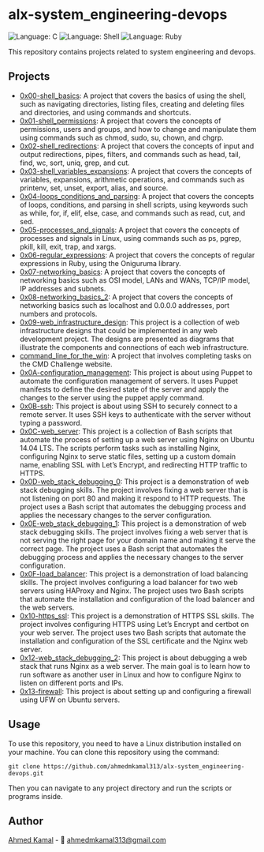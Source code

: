 # alx-system_engineering-devops
![Language: C](https://img.shields.io/badge/Language-C-blue.svg)
![Language: Shell](https://img.shields.io/badge/Language-Shell-green.svg)
![Language: Ruby](https://img.shields.io/badge/Language-Ruby-red.svg)

This repository contains projects related to system engineering and devops.
## Projects
- [0x00-shell_basics](https://github.com/ahmedmkamal313/alx-system_engineering-devops/tree/master/0x00-shell_basics): A project that covers the basics of using the shell, such as navigating directories, listing files, creating and deleting files and directories, and using commands and shortcuts.
- [0x01-shell_permissions](https://github.com/ahmedmkamal313/alx-system_engineering-devops/tree/master/0x01-shell_permissions): A project that covers the concepts of permissions, users and groups, and how to change and manipulate them using commands such as chmod, sudo, su, chown, and chgrp.
- [0x02-shell_redirections](https://github.com/ahmedmkamal313/alx-system_engineering-devops/tree/master/0x02-shell_redirections): A project that covers the concepts of input and output redirections, pipes, filters, and commands such as head, tail, find, wc, sort, uniq, grep, and cut.
- [0x03-shell_variables_expansions](https://github.com/ahmedmkamal313/alx-system_engineering-devops/tree/master/0x03-shell_variables_expansions): A project that covers the concepts of variables, expansions, arithmetic operations, and commands such as printenv, set, unset, export, alias, and source.
- [0x04-loops_conditions_and_parsing](https://github.com/ahmedmkamal313/alx-system_engineering-devops/tree/master/0x04-loops_conditions_and_parsing): A project that covers the concepts of loops, conditions, and parsing in shell scripts, using keywords such as while, for, if, elif, else, case, and commands such as read, cut, and sed.
- [0x05-processes_and_signals](https://github.com/ahmedmkamal313/alx-system_engineering-devops/tree/master/0x05-processes_and_signals): A project that covers the concepts of processes and signals in Linux, using commands such as ps, pgrep, pkill, kill, exit, trap, and xargs.
- [0x06-regular_expressions](https://github.com/ahmedmkamal313/alx-system_engineering-devops/tree/master/0x06-regular_expressions): A project that covers the concepts of regular expressions in Ruby, using the Oniguruma library.
- [0x07-networking_basics](https://github.com/ahmedmkamal313/alx-system_engineering-devops/tree/master/0x07-networking_basics): A project that covers the concepts of networking basics such as OSI model, LANs and WANs, TCP/IP model, IP addresses and subnets.
- [0x08-networking_basics_2](https://github.com/ahmedmkamal313/alx-system_engineering-devops/tree/master/0x08-networking_basics_2): A project that covers the concepts of networking basics such as localhost and 0.0.0.0 addresses, port numbers and protocols.
- [0x09-web_infrastructure_design](https://github.com/ahmedmkamal313/alx-system_engineering-devops/tree/master/0x09-web_infrastructure_design): This project is a collection of web infrastructure designs that could be implemented in any web development project. The designs are presented as diagrams that illustrate the components and connections of each web infrastructure.
- [command_line_for_the_win](https://github.com/ahmedmkamal313/alx-system_engineering-devops/tree/master/command_line_for_the_win): A project that involves completing tasks on the CMD Challenge website.
- [0x0A-configuration_management](https://github.com/ahmedmkamal313/alx-system_engineering-devops/tree/master/0x0A-configuration_management): This project is about using Puppet to automate the configuration management of servers. It uses Puppet manifests to define the desired state of the server and apply the changes to the server using the puppet apply command.
- [0x0B-ssh](https://github.com/ahmedmkamal313/alx-system_engineering-devops/tree/master/0x0B-ssh): This project is about using SSH to securely connect to a remote server. It uses SSH keys to authenticate with the server without typing a password.
- [0x0C-web_server](https://github.com/ahmedmkamal313/alx-system_engineering-devops/tree/master/0x0C-web_server): This project is a collection of Bash scripts that automate the process of setting up a web server using Nginx on Ubuntu 14.04 LTS. The scripts perform tasks such as installing Nginx, configuring Nginx to serve static files, setting up a custom domain name, enabling SSL with Let’s Encrypt, and redirecting HTTP traffic to HTTPS.
- [0x0D-web_stack_debugging_0](https://github.com/ahmedmkamal313/alx-system_engineering-devops/tree/master/0x0D-web_stack_debugging_0): This project is a demonstration of web stack debugging skills. The project involves fixing a web server that is not listening on port 80 and making it respond to HTTP requests. The project uses a Bash script that automates the debugging process and applies the necessary changes to the server configuration.
- [0x0E-web_stack_debugging_1](https://github.com/ahmedmkamal313/alx-system_engineering-devops/tree/master/0x0E-web_stack_debugging_1): This project is a demonstration of web stack debugging skills. The project involves fixing a web server that is not serving the right page for your domain name and making it serve the correct page. The project uses a Bash script that automates the debugging process and applies the necessary changes to the server configuration.
- [0x0F-load_balancer](https://github.com/ahmedmkamal313/alx-system_engineering-devops/tree/master/0x0F-load_balancer): This project is a demonstration of load balancing skills. The project involves configuring a load balancer for two web servers using HAProxy and Nginx. The project uses two Bash scripts that automate the installation and configuration of the load balancer and the web servers.
- [0x10-https_ssl](https://github.com/ahmedmkamal313/alx-system_engineering-devops/tree/master/0x10-https_ssl): This project is a demonstration of HTTPS SSL skills. The project involves configuring HTTPS using Let’s Encrypt and certbot on your web server. The project uses two Bash scripts that automate the installation and configuration of the SSL certificate and the Nginx web server.
- [0x12-web_stack_debugging_2](https://github.com/ahmedmkamal313/alx-system_engineering-devops/tree/master/0x12-web_stack_debugging_2): This project is about debugging a web stack that runs Nginx as a web server. The main goal is to learn how to run software as another user in Linux and how to configure Nginx to listen on different ports and IPs.
- [0x13-firewall](https://github.com/ahmedmkamal313/alx-system_engineering-devops/tree/master/0x13-firewall): This project is about setting up and configuring a firewall using UFW on Ubuntu servers.
## Usage
To use this repository, you need to have a Linux distribution installed on your machine. You can clone this repository using the command:
```
git clone https://github.com/ahmedmkamal313/alx-system_engineering-devops.git
```
Then you can navigate to any project directory and run the scripts or programs inside.

## Author
[Ahmed Kamal](https://github.com/ahmedmkamal313) - 📧 ahmedmkamal313@gmail.com

